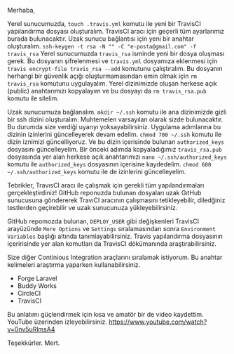 Merhaba,

Yerel sunucumuzda, `touch .travis.yml` komutu ile yeni bir TravisCI yapılandırma dosyası oluşturalım. TravisCI aracı için geçerli tüm ayarlarımız burada bulunacaktır. Uzak sunucu bağlantısı için yeni bir anahtar oluşturalım. `ssh-keygen -t rsa -N "" -C "e-posta@gmail.com" -f travis_rsa` Yerel sunucumuzda `travis_rsa` isminde yeni bir dosya oluşması gerek. Bu dosyanın şifrelenmesi ve `travis.yml` dosyamıza eklenmesi için `travis encrypt-file travis_rsa --add` komutunu çalıştıralım. Bu dosyanın herhangi bir güvenlik açığı oluşturmamasından emin olmak için `rm travis_rsa` komutunu uygulayalım. Yerel dizinimizde oluşan herkese açık (public) anahtarımızı kopyalayım ve bu dosyayı da `rm travis_rsa.pub` komutu ile silelim.

Uzak sunucumuza bağlanalım. `mkdir ~/.ssh` komutu ile ana dizinimizde gizli bir ssh dizini oluşturalım. Muhtemelen varsayılan olarak sizde bulunacaktır. Bu durumda size verdiği uyarıyı yoksayabilirsiniz. Uygulama adımlarına bu dizinin izinlerini güncelleyerek devam edelim. `chmod 700 ~/.ssh` komutu ile dizin iznimizi güncelliyoruz. Ve bu dizin içerisinde bulunan `authorized_keys` dosyasını güncelleyelim. Bir önceki adımda kopyaladığımız `travis_rsa.pub` dosyasında yer alan herkese açık anahtarımızı `nano ~/.ssh/authorized_keys` komutu ile `authorized_keys` dosyasının içerisine kaydedelim. `chmod 600 ~/.ssh/authorized_keys` komutu ile de izinlerini güncelleyelim.

Tebrikler, TravısCI aracı ile çalışmak için gerekli tüm yapılandırmaları gerçekleştirdiniz! GitHub reponuzda bulunan dosyaları uzak GıtHub sunucusuna göndererek TravıCI aracının çalışmasını tetikleyebilir, diledğiniz testlerden geçirebilir ve uzak sunucunuza yükleyebilirsiniz.

GitHub repomozda bulunan, `DEPLOY_USER` gibi değişkenleri TravisCI arayüzünde `More Options` ve `Settings` sıralamasından sonra `Environment Variables` başlığı altında tanımlayabilirsiniz. Travis yapılandırma dosyasının içeririsinde yer alan komutları da TravisCI dökümanında araştırabilirsiniz.

Size diğer Continious Integration araçlarını sıralamak istiyorum. Bu anahtar kelimeleri araştırma yaparken kullanabilirsiniz.

* Forge Laravel
* Buddy Works
* CircleCI
* TravisCI

Bu anlatımı güçlendirmek için kısa ve amatör bir de video kaydettim. YouTube üzerinden izleyebilirsiniz.
https://www.youtube.com/watch?v=0nv5uRlmsA4

Teşekkürler.
Mert.
